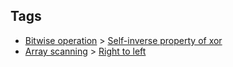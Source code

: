 
## Tags

* [Bitwise operation](/README.md#Bitwise_operation) > [Self-inverse property of xor](/README.md#Bitwise_operation-Self_inverse_property_of_xor)
* [Array scanning](/README.md#Array_scanning) > [Right to left](/README.md#Array_scanning-Right_to_left)
